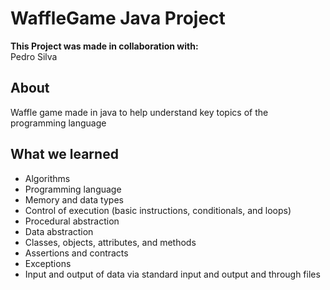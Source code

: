 # WaffleGame Java Project

**This Project was made in collaboration with:**<br>
Pedro Silva<br>

## About

Waffle game made in java to help understand key topics of the programming language

## What we learned
 - Algorithms
 - Programming language
 - Memory and data types
 - Control of execution (basic instructions, conditionals, and loops)
 - Procedural abstraction
 - Data abstraction
 - Classes, objects, attributes, and methods
 - Assertions and contracts
 - Exceptions
 - Input and output of data via standard input and output and through files
